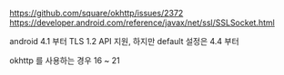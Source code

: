 


https://github.com/square/okhttp/issues/2372
https://developer.android.com/reference/javax/net/ssl/SSLSocket.html

android 4.1 부터 TLS 1.2 API 지원, 하지만 default 설정은 4.4 부터


okhttp 를 사용하는 경우 16 ~ 21 
<!--stackedit_data:
eyJoaXN0b3J5IjpbLTkyNjY1MDc0OF19
-->